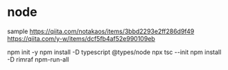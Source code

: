 # node

sample
https://qiita.com/notakaos/items/3bbd2293e2ff286d9f49
https://qiita.com/y-w/items/dcf5fb4af52e990109eb

npm init -y
npm install -D typescript @types/node
npx tsc --init
npm install -D rimraf npm-run-all
